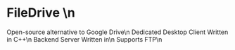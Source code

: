 # FileDrive \n
Open-source alternative to Google Drive\n
Dedicated Desktop Client Written in C++\n
Backend Server Written in\n
Supports FTP\n
